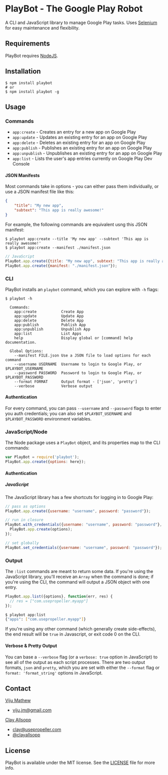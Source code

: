 # PlayBot - The Google Play Robot

A CLI and JavaScript library to manage Google Play tasks. Uses [Selenium](http://docs.seleniumhq.org/) for easy maintenance and flexibility.

## Requirements

PlayBot requires [NodeJS](http://nodejs.org/).

## Installation

```
$ npm install playbot
# or
$ npm install playbot -g
```

## Usage

### Commands

- `app:create` - Creates an entry for a new app on Google Play
- `app:update` - Updates an existing entry for an app on Google Play
- `app:delete` - Deletes an existing entry for an app on Google Play
- `app:publish` - Publishes an existing entry for an app on Google Play
- `app:unpublish` - Unpublishes an existing entry for an app on Google Play
- `app:list` - Lists the user's app entries currently on Google Play Dev Console

#### JSON Manifests

Most commands take in options - you can either pass them individually, or use a JSON manifest file like this:

```json
{
    "title": "My new app",
    "subtext": "This app is really awesome!"
}
```

For example, the following commands are equivalent usng this JSON manifest:

```shell
$ playbot app:create --title 'My new app' --subtext 'This app is really awesome!'
$ playbot app:create --manifest ./manifest.json
```

```javascript
// JavaScript
PlayBot.app.create({title: "My new app", subtext: "This app is really awesome!"});
PlayBot.app.create({manifest: "./manifest.json"});
```

### CLI

PlayBot installs an `playbot` command, which you can explore with `-h` flags:

```shell
$ playbot -h

  Commands:
    app:create           Create App
    app:update           Update App
    app:delete           Delete App
    app:publish          Publish App
    app:unpublish        Unpublish App
    app:list             List Apps
    help                 Display global or [command] help documentation.

  Global Options:
    --manifest FILE.json Use a JSON file to load options for each command
    --username USERNAME  Username to login to Google Play, or $PLAYBOT_USERNAME
    --password PASSWORD  Password to login to Google Play, or $PLAYBOT_PASSWORD
    --format FORMAT      Output format - ['json', 'pretty']
    --verbose            Verbose output
```

#### Authentication

For every command, you can pass `--username` and `--password` flags to enter you auth credentials; you can also set `$PLAYBOT_USERNAME` and `$PLAYBOT_PASSWORD` environment variables.

### JavaScript/Node

The Node package uses a `PlayBot` object, and its properties map to the CLI commands:

```javascript
var PlayBot = require('playbot');
PlayBot.app.create({options: here});
```

#### Authentication

##### JavaScript

The JavaScript library has a few shortcuts for logging in to Google Play:

```javascript
// pass as options
PlayBot.app.create({username: "username", password: "password"});

// run in closure
PlayBot.with_credentials({username: "username", password: "password"}, function() {
  PlayBot.app.create(options);
});

// set globally
PlayBot.set_credentials({username: "username", password: "password"});
```


### Output

The `:list` commands are meant to return some data. If you're using the JavaScript library, you'll receive an `Array` when the command is done; if you're using the CLI, the command will output a JSON object with one entry.

```javascript
PlayBot.app.list({options}, function(err, res) {
  // res = ["com.usepropeller.myapp"]
});
```

```bash
$ playbot app:list
{"apps": ["com.usepropeller.myapp"]}
```

If you're using any other command (which generally create side-effects), the end result will be `true` in Javascript, or exit code 0 on the CLI.

#### Verbose & Pretty Output

You can base a `--verbose` flag (or a `verbose: true` option in JavaScript) to see all of the output as each script processes. There are two output formats, `json` and `pretty`, which you are set with either the `--format` flag or `format: 'format_string'` options in JavaScript.

## Contact

[Viju Mathew](https://github.com/viju-mathew)
- [viju.jm@gmail.com](mailto:viju.jm@gmail.com)

[Clay Allsopp](http://clayallsopp.com/)
- [clay@usepropeller.com](mailto:clay@usepropeller.com)
- [@clayallsopp](https://twitter.com/clayallsopp)

## License

PlayBot is available under the MIT license. See the [LICENSE](LICENSE) file for more info.
